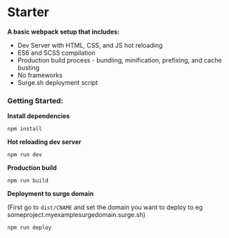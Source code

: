 # Starter

__A basic webpack setup that includes:__

* Dev Server with HTML, CSS, and JS hot reloading
* ES6 and SCSS compilation
* Production build process - bundling, minification, prefixing, and cache busting
* No frameworks
* Surge.sh deployment script


### Getting Started:

__Install dependencies__

`npm install`

__Hot reloading dev server__

`npm run dev`

__Production build__

`npm run build`

__Deployment to surge domain__

(First go to `dist/CNAME` and set the domain you want to deploy to eg someproject.myexamplesurgedomain.surge.sh)

`npm run deploy`